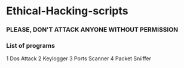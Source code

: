 # Ethical-Hacking-scripts

### PLEASE, DON'T ATTACK ANYONE WITHOUT PERMISSION

### List of programs

1 Dos Attack
2 Keylogger
3 Ports Scanner
4 Packet Sniiffer

